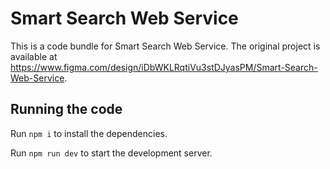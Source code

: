 
  # Smart Search Web Service

  This is a code bundle for Smart Search Web Service. The original project is available at https://www.figma.com/design/iDbWKLRqtiVu3stDJyasPM/Smart-Search-Web-Service.

  ## Running the code

  Run `npm i` to install the dependencies.

  Run `npm run dev` to start the development server.
  